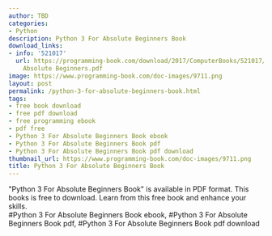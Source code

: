 ```yaml
---
author: TBD
categories:
- Python
description: Python 3 For Absolute Beginners Book
download_links:
- info: '521017'
  url: https://programming-book.com/download/2017/ComputerBooks/521017/Python 3 For
    Absolute Beginners.pdf
image: https://www.programming-book.com/doc-images/9711.png
layout: post
permalink: /python-3-for-absolute-beginners-book.html
tags:
- free book download
- free pdf download
- free programming ebook
- pdf free
- Python 3 For Absolute Beginners Book ebook
- Python 3 For Absolute Beginners Book pdf
- Python 3 For Absolute Beginners Book pdf download
thumbnail_url: https://www.programming-book.com/doc-images/9711.png
title: Python 3 For Absolute Beginners Book
---
```


 
<div class="item-desc text-justify">
  "Python 3 For Absolute Beginners Book" is available in PDF format. This books is free to download. Learn from this free book and enhance your skills.
  <br>
  #Python 3 For Absolute Beginners Book ebook, #Python 3 For Absolute Beginners Book pdf, #Python 3 For Absolute Beginners Book pdf download
</div>